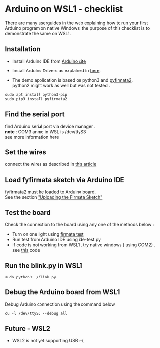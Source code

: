 # Arduino on WSL1 - checklist
There are many userguides in the web explaining how to run your first Arduino program  on native Windows. 
the purpose of this checklist is to demonstrate the same on WSL1.  

## Installation 
* Install Arduino IDE from [Arduino site](https://www.arduino.cc/en/Main/Software)

* Install Arduino Drivers as explained in [here](https://www.arduino.cc/en/Guide/DriverInstallation).  

* The demo application is based on python3 and [pyfirmata2](https://pypi.org/project/pyFirmata2/).   
python2 might work as well but was not tested .
```
sudo apt install python3-pip
sudo pip3 install pyfirmata2
```

## Find the serial port 
find Arduino serial port via device manager .  
<b> note </b> : COM3 anme in WSL is /dev/ttyS3  
see more information [here](https://icircuit.net/accessing-com-port-from-wsl/2704)

## Set the wires 
connect the wires as described in [this article](https://create.arduino.cc/projecthub/GodsVictor1/simple-blinking-led-bf4fc3) 

## Load fyfirmata sketch via Arduino IDE
fyfirmata2 must be loaded to Arduino board.  
See the section ["Uploading the Firmata Sketch"]( https://realpython.com/arduino-python/) 

## Test the board
Check the connection to the board using any one of the methods below :
* Turn on one light using [firmata test](https://github.com/firmata/firmata_test) 
* Run test from Arduino IDE using ide-test.py 
* If code is not working from WSL1 , try native windows ( using COM2) . see [this](https://github.com/berndporr/pyFirmata2/blob/master/examples/blink.py) code

## Run the blink.py in WSL1
```
sudo python3 ./blink.py
```

## Debug the Arduino board from WSL1 
Debug Arduino  connection using the command below
```
cu -l /dev/ttyS3 --debug all
```

## Future - WSL2  
* WSL2 is not yet supporting USB :-(
  
